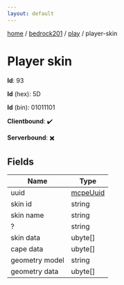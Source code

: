 ```yaml
---
layout: default
---
```


[home](/)  /  [bedrock201](/protocol/bedrock201)  /  [play](/protocol/bedrock201/play)  /  player-skin

# Player skin

**Id**: 93

**Id** (hex): 5D

**Id** (bin): 01011101

**Clientbound**: ✔️

**Serverbound**: ✖️

## Fields

Name | Type
---|---
uuid | [mcpeUuid](/protocol/bedrock201/types/mcpe-uuid)
skin id | string
skin name | string
? | string
skin data | ubyte[]
cape data | ubyte[]
geometry model | string
geometry data | ubyte[]
